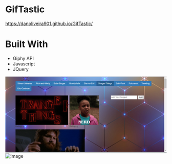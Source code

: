 # GifTastic
https://danoliveira901.github.io/GifTastic/

# Built With
* Giphy API
* Javascript
* JQuery

![Screenshot](Capture.png)
![image](https://cloud.githubusercontent.com/Capture.png)

